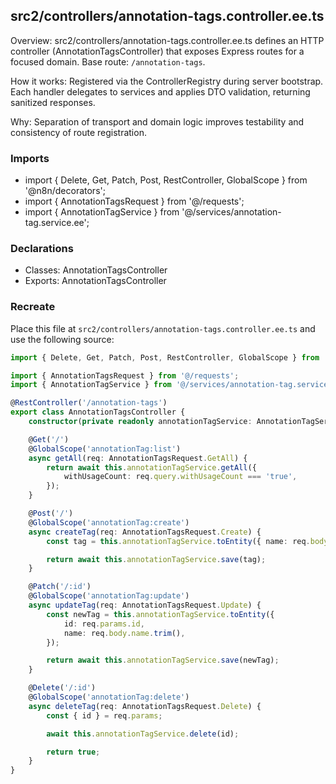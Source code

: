 ## src2/controllers/annotation-tags.controller.ee.ts

Overview: src2/controllers/annotation-tags.controller.ee.ts defines an HTTP controller (AnnotationTagsController) that exposes Express routes for a focused domain. Base route: `/annotation-tags`.

How it works: Registered via the ControllerRegistry during server bootstrap. Each handler delegates to services and applies DTO validation, returning sanitized responses.

Why: Separation of transport and domain logic improves testability and consistency of route registration.

### Imports

- import { Delete, Get, Patch, Post, RestController, GlobalScope } from '@n8n/decorators';
- import { AnnotationTagsRequest } from '@/requests';
- import { AnnotationTagService } from '@/services/annotation-tag.service.ee';

### Declarations

- Classes: AnnotationTagsController
- Exports: AnnotationTagsController

### Recreate

Place this file at `src2/controllers/annotation-tags.controller.ee.ts` and use the following source:

```ts
import { Delete, Get, Patch, Post, RestController, GlobalScope } from '@n8n/decorators';

import { AnnotationTagsRequest } from '@/requests';
import { AnnotationTagService } from '@/services/annotation-tag.service.ee';

@RestController('/annotation-tags')
export class AnnotationTagsController {
	constructor(private readonly annotationTagService: AnnotationTagService) {}

	@Get('/')
	@GlobalScope('annotationTag:list')
	async getAll(req: AnnotationTagsRequest.GetAll) {
		return await this.annotationTagService.getAll({
			withUsageCount: req.query.withUsageCount === 'true',
		});
	}

	@Post('/')
	@GlobalScope('annotationTag:create')
	async createTag(req: AnnotationTagsRequest.Create) {
		const tag = this.annotationTagService.toEntity({ name: req.body.name });

		return await this.annotationTagService.save(tag);
	}

	@Patch('/:id')
	@GlobalScope('annotationTag:update')
	async updateTag(req: AnnotationTagsRequest.Update) {
		const newTag = this.annotationTagService.toEntity({
			id: req.params.id,
			name: req.body.name.trim(),
		});

		return await this.annotationTagService.save(newTag);
	}

	@Delete('/:id')
	@GlobalScope('annotationTag:delete')
	async deleteTag(req: AnnotationTagsRequest.Delete) {
		const { id } = req.params;

		await this.annotationTagService.delete(id);

		return true;
	}
}

```
